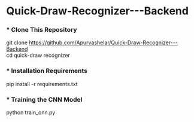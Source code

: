 # Quick-Draw-Recognizer---Backend

### * Clone This Repository  

git clone https://github.com/Apurvashelar/Quick-Draw-Recognizer---Backend  
cd quick-draw recognizer  


### * Installation Requirements 

pip install -r requirements.txt  

### * Training the CNN Model  

python train_onn.py
